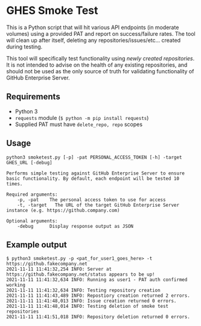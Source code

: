 # GHES Smoke Test

This is a Python script that will hit various API endpoints (in moderate volumes) using a provided PAT and report on success/failure rates.  The tool will clean up after itself, deleting any repositories/issues/etc... created during testing.

This tool will specifically test functionality using _newly created repositories_. It is not intended to advise on the health of any existing repositories, and should not be used as the only source of truth for validating functionality of GitHub Enterprise Server.

## Requirements

- Python 3
- `requests` module (`$ python -m pip install requests`)
- Supplied PAT must have `delete_repo, repo` scopes

## Usage

```
python3 smoketest.py [-p] -pat PERSONAL_ACCESS_TOKEN [-h] -target GHES_URL [-debug]

Performs simple testing against GitHub Enterprise Server to ensure basic functionality. By default, each endpoint will be tested 10 times.

Required arguments:
    -p, -pat    The personal access token to use for access
    -t, -target   The URL of the target GitHub Enterprise Server instance (e.g. https://github.company.com)

Optional arguments:
    -debug      Display response output as JSON
```

## Example output

```
$ python3 smoketest.py -p <pat_for_user1_goes_here> -t https://github.fakecompany.net
2021-11-11 11:41:32,254 INFO: Server at https://github.fakecompany.net/status appears to be up!
2021-11-11 11:41:32,634 INFO: Running as user1 - PAT auth confirmed working
2021-11-11 11:41:32,634 INFO: Testing repository creation
2021-11-11 11:41:43,489 INFO: Repostiory creation returned 2 errors.
2021-11-11 11:41:48,013 INFO: Issue creation returned 0 errors.
2021-11-11 11:41:48,014 INFO: Testing deletion of smoke test repositories
2021-11-11 11:41:51,018 INFO: Repository deletion returned 0 errors.
```
